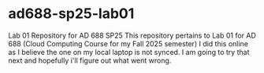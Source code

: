# ad688-sp25-lab01
Lab 01 Repository for AD 688 SP25
This repository pertains to Lab 01 for AD 688 (Cloud Computing Course for my Fall 2025 semester)
I did this online as I believe the one on my local laptop is not synced. I am going to try that next and hopefully i'll figure out what went wrong. 
